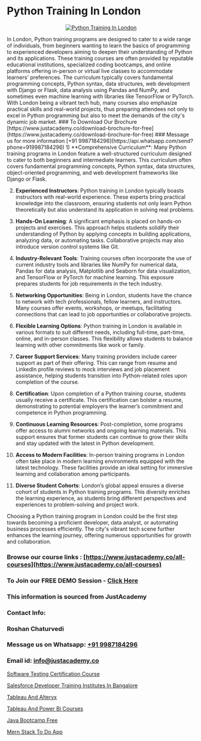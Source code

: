 # Python Training In London

<p align="center">
  <a href="https://justacademy.co/course-detail/python-training">
    <img src="https://justacademy.co/storage2/course_image/1709713400_course_image.webp" alt="Python Training In London">
  </a>
</p>
In London, Python training programs are designed to cater to a wide range of individuals, from beginners wanting to learn the basics of programming to experienced developers aiming to deepen their understanding of Python and its applications. These training courses are often provided by reputable educational institutions, specialized coding bootcamps, and online platforms offering in-person or virtual live classes to accommodate learners' preferences. The curriculum typically covers fundamental programming concepts, Python syntax, data structures, web development with Django or Flask, data analysis using Pandas and NumPy, and sometimes even machine learning with libraries like TensorFlow or PyTorch. With London being a vibrant tech hub, many courses also emphasize practical skills and real-world projects, thus preparing attendees not only to excel in Python programming but also to meet the demands of the city's dynamic job market.
### To Download Our Brochure [https://www.justacademy.co/download-brochure-for-free](https://www.justacademy.co/download-brochure-for-free)
### Message us for more information [+91 9987184296](https://api.whatsapp.com/send?phone=919987184296)
1) **Comprehensive Curriculum**: Many Python training programs in London feature a well-structured curriculum designed to cater to both beginners and intermediate learners. This curriculum often covers fundamental programming concepts, Python syntax, data structures, object-oriented programming, and web development frameworks like Django or Flask.

2) **Experienced Instructors**: Python training in London typically boasts instructors with real-world experience. These experts bring practical knowledge into the classroom, ensuring students not only learn Python theoretically but also understand its application in solving real problems.

3) **Hands-On Learning**: A significant emphasis is placed on hands-on projects and exercises. This approach helps students solidify their understanding of Python by applying concepts in building applications, analyzing data, or automating tasks. Collaborative projects may also introduce version control systems like Git.

4) **Industry-Relevant Tools**: Training courses often incorporate the use of current industry tools and libraries like NumPy for numerical data, Pandas for data analysis, Matplotlib and Seaborn for data visualization, and TensorFlow or PyTorch for machine learning. This exposure prepares students for job requirements in the tech industry.

5) **Networking Opportunities**: Being in London, students have the chance to network with tech professionals, fellow learners, and instructors. Many courses offer events, workshops, or meetups, facilitating connections that can lead to job opportunities or collaborative projects.

6) **Flexible Learning Options**: Python training in London is available in various formats to suit different needs, including full-time, part-time, online, and in-person classes. This flexibility allows students to balance learning with other commitments like work or family.

7) **Career Support Services**: Many training providers include career support as part of their offering. This can range from resume and LinkedIn profile reviews to mock interviews and job placement assistance, helping students transition into Python-related roles upon completion of the course.

8) **Certification**: Upon completion of a Python training course, students usually receive a certificate. This certification can bolster a resume, demonstrating to potential employers the learner’s commitment and competence in Python programming.

9) **Continuous Learning Resources**: Post-completion, some programs offer access to alumni networks and ongoing learning materials. This support ensures that former students can continue to grow their skills and stay updated with the latest in Python development.

10) **Access to Modern Facilities**: In-person training programs in London often take place in modern learning environments equipped with the latest technology. These facilities provide an ideal setting for immersive learning and collaboration among participants.

11) **Diverse Student Cohorts**: London’s global appeal ensures a diverse cohort of students in Python training programs. This diversity enriches the learning experience, as students bring different perspectives and experiences to problem-solving and project work.

Choosing a Python training program in London could be the first step towards becoming a proficient developer, data analyst, or automating business processes efficiently. The city's vibrant tech scene further enhances the learning journey, offering numerous opportunities for growth and collaboration.

### Browse our course links : [https://www.justacademy.co/all-courses](https://www.justacademy.co/all-courses) 
### To Join our FREE DEMO Session - [Click Here](https://www.justacademy.co/register-for-course-demo)


### This information is sourced from JustAcademy
### Contact Info:
### Roshan Chaturvedi
### Message us on Whatsapp: [+91 9987184296](https://api.whatsapp.com/send?phone=919987184296)
### Email id: [info@justacademy.co](mailto:info@justacademy.co)
                
[Software Testing Certification Course](https://www.linkedin.com/pulse/software-testing-certification-course-justacademy-london-p3rtf?trackingId=%2Fo3pDrgC2cdnPzqNB7r5hQ%3D%3D&lipi=urn%3Ali%3Apage%3Ad_flagship3_company_admin%3BosK2%2F2EMSuK0OJgUxbYcDg%3D%3D)

[Salesforce Developer Training Institutes In Bangalore](https://www.linkedin.com/pulse/salesforce-developer-training-institutes-bangalore-dttaf?trackingId=OoUMVWQWhCx36SQlfKheMw%3D%3D&lipi=urn%3Ali%3Apage%3Ad_flagship3_company_admin%3BRPj7cFFBTbicPRo%2F8FQZQw%3D%3D)

[Tableau And Alteryx](https://medium.com/@prempja40/tableau-and-alteryx-069f8fa22a10)

[Tableau And Power Bi Courses](https://medium.com/@ranepooja/tableau-and-power-bi-courses-a23d86f83ed4)

[Java Bootcamp Free](https://justacademyin.github.io/justacademy/java-bootcamp-free)

[Mern Stack To Do App](https://justacademyin.github.io/justacademy/mern-stack-to-do-app)

